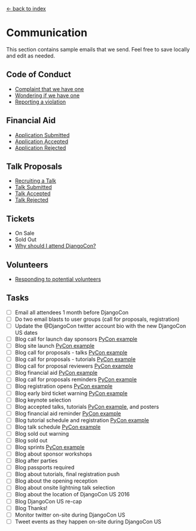 [<- back to index](../README.md)

# Communication

This section contains sample emails that we send. Feel free to save locally and edit as needed. 

## Code of Conduct 
- [Complaint that we have one](coc_complaint.md) 
- [Wondering if we have one](coc_about.md) 
- [Reporting a violation](coc_violation.md) 

## Financial Aid 
- [Application Submitted](finaid_submitted.md) 
- [Application Accepted](finaid_accepted.md) 
- [Application Rejected](finaid_rejected.md)

## Talk Proposals 
- [Recruiting a Talk](recruiting.md) 
- [Talk Submitted](talk_submitted.md) 
- [Talk Accepted](talk_accepted.md) 
- [Talk Rejected](talk_rejected.md) 

## Tickets 
- On Sale 
- Sold Out 
- [Why should I attend DjangoCon?](why-to-attend.md)

## Volunteers 
- [Responding to potential volunteers](volunteer.md)


## Tasks


- [ ] Email all attendees 1 month before DjangoCon
- [ ] Do two email blasts to user groups (call for proposals, registration)
- [ ] Update the @DjangoCon twitter account bio with the new DjangoCon US dates
- [ ] Blog call for launch day sponsors [PyCon example](http://pycon.blogspot.ca/2014/06/call-for-pycon-2015-launch-day-sponsors.html)
- [ ] Blog site launch [PyCon example](http://pycon.blogspot.ca/2014/07/pycon-2015-has-launched.html)
- [ ] Blog call for proposals - talks [PyCon example](http://pycon.blogspot.ca/2014/08/pycon-2015-call-for-proposals-is-open.html)
- [ ] Blog call for proposals - tutorials [PyCon example](http://pycon.blogspot.ca/2014/08/pycon-2015-call-for-proposals-is-open.html)
- [ ] Blog call for proposal reviewers [PyCon example](http://pycon.blogspot.ca/2014/09/update-on-talks-tutorials-program.html)
- [ ] Blog financial aid [PyCon example](http://pycon.blogspot.ca/2014/09/last-chance-to-submit-talk-or-tutorial.html)
- [ ] Blog call for proposals reminders [PyCon example](http://pycon.blogspot.ca/2014/09/last-chance-to-submit-talk-or-tutorial.html)
- [ ] Blog registration opens [PyCon example](http://pycon.blogspot.ca/2014/09/pycon-2015-registration-is-open.html)
- [ ] Blog early bird ticket warning [PyCon example](http://pycon.blogspot.ca/2014/10/posters-due-november-1-early-bird.html)
- [ ] Blog keynote selection
- [ ] Blog accepted talks, tutorials [PyCon example](http://pycon.blogspot.ca/2014/12/pycon-2015-tutorial-schedule-announced.html), and posters
- [ ] Blog financial aid reminder [PyCon example](http://pycon.blogspot.ca/2014/12/financial-aid-applications-due-january-1.html)
- [ ] Blog tutorial schedule and registration [PyCon example](http://pycon.blogspot.ca/2014/12/pycon-2015-tutorial-schedule-announced.html)
- [ ] Blog talk schedule [PyCon example](http://pycon.blogspot.ca/2015/01/pycon-2015-schedule-announced.html)
- [ ] Blog sold out warning
- [ ] Blog sold out
- [ ] Blog sprints [PyCon example](http://pycon.blogspot.ca/2014/12/whats-so-special-about-sprints.html)
- [ ] Blog about sponsor workshops
- [ ] Blog after parties
- [ ] Blog passports required
- [ ] Blog about tutorials, final registration push
- [ ] Blog about the opening reception
- [ ] Blog about onsite lightning talk selection
- [ ] Blog about the location of DjangoCon US 2016
- [ ] Blog DjangoCon US re-cap
- [ ] Blog Thanks!
- [ ] Monitor twitter on-site during DjangoCon US
- [ ] Tweet events as they happen on-site during DjangoCon US

